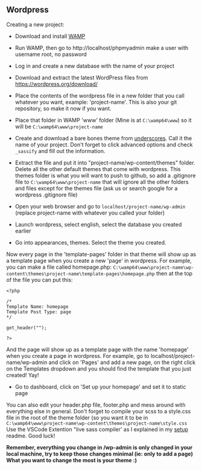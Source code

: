 
## Wordpress

Creating a new project:

- Download and install [WAMP](https://sourceforge.net/projects/wampserver/files/)

- Run WAMP, then go to http://localhost/phpmyadmin  make a user with username root, no password

- Log in and create a new database with the name of your project

- Download and extract the latest WordPress files from https://wordpress.org/download/

- Place the contents of the wordpress file in a new folder that you call whatever you want, example: 'project-name'. This is also your git repository, so make it now if you want.

- Place that folder in WAMP 'www' folder (Mine is at `C:\wamp64\www`) so it will be `C:\wamp64\www\project-name` 

- Create and download a bare bones theme from [underscores](https://underscores.me). Call it the name of your project. Don't forget to click advanced options and check `_sassify` and fill out the information.

- Extract the file and put it into "project-name/wp-content/themes" folder. Delete all the other default themes that come with wordpress. This themes folder is what you will want to push to github, so add a .gitignore file to  `C:\wamp64\www\project-name` that will ignore all the other folders and files except for the themes file (ask us or search google for a wordpress .gitignore file)

- Open your web browser and go to `localhost/project-name/wp-admin` (replace project-name with whatever you called your folder)

- Launch wordpress, select english, select the database you created earlier

- Go into appearances, themes. Select the theme you created.

Now every page in the 'template-pages' folder in that theme will show up as a template page when you create a new 'page' in wordpress. 
For example, you can make a file called homepage.php: `C:\wamp64\www\project-name\wp-content\themes\project-name\template-pages\homepage.php`
then at the top of the file you can put this: 

```
<?php

/*
Template Name: homepage
Template Post Type: page
*/

get_header("");

?>
```

And the page will show up as a template page with the name 'homepage' when you create a page in wordpress. 
For example, go to localhost/project-name/wp-admin and click on 'Pages' and add a new page, on the right click on the Templates dropdown and you should find the template that you just created! Yay!

- Go to dashboard, click on 'Set up your homepage' and set it to static page

You can also edit your header.php file, footer.php and mess around with everything else in general. Don't forget to compile your scss to a style.css file in the root of the theme folder (so you want it to be in  `C:\wamp64\www\project-name\wp-content\themes\project-name\style.css` Use the VSCode Extention "live sass compiler' as I explained in my <a href="windows.md">setup</a> readme. Good luck!

**Remember, everything you change in /wp-admin is only changed in your local machine, try to keep those changes minimal (ie: only to add a page)
What you want to change the most is your theme :)**
